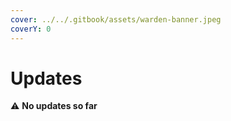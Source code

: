 ```yaml
---
cover: ../../.gitbook/assets/warden-banner.jpeg
coverY: 0
---
```


# Updates

⚠️ **No updates so far**
